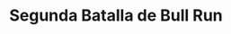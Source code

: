 ﻿---
title: "Segunda Batalla de Bull Run"
permalink: periodes_840.html
layout: periode
dataInici: 1862-08-28
dataFi: 1862-08-30
sidebar: periodes
pares:
  - id: 321
    title: "Guerra de Secesión Americana"
    dataInici: "(1861-04-12)"
    dataFi: "(1865-04-09)"

fills:
jocsPrincipals:
  - title: "August Fury"
    bggId: 8888
    dataInici: 
    dataFi: 

jocsEscenaris:
jocsEpoca:
  - title: "Three Battles of Manassas"
    bggId: 13403
    escenari: "2nd Manassas"
    dataInici: 
    dataFi: 

jocsEpocaEscenaris:
  - title: "Battle Cry"
    bggId: 551
    escenari: "Brawner's Farm--28th August, 1862"
    dataInici: 1862-08-28
    dataFi: 

---
